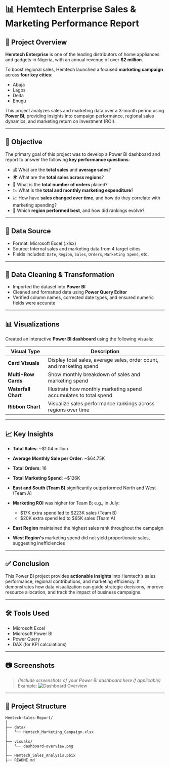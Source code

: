 # 📊 Hemtech Enterprise Sales & Marketing Performance Report

## 🏢 Project Overview

**Hemtech Enterprise** is one of the leading distributors of home appliances and gadgets in Nigeria, with an annual revenue of over **$2 million**.

To boost regional sales, Hemtech launched a focused **marketing campaign** across **four key cities**:
- Abuja
- Lagos
- Delta
- Enugu

This project analyzes sales and marketing data over a 3-month period using **Power BI**, providing insights into campaign performance, regional sales dynamics, and marketing return on investment (ROI).

---

## 🎯 Objective

The primary goal of this project was to develop a Power BI dashboard and report to answer the following **key performance questions**:

- 💰 What are the **total sales** and **average sales**?
- 🌍 What are the **total sales across regions**?
- 🛒 What is the **total number of orders** placed?
- 📉 What is the **total and monthly marketing expenditure**?
- 📈 How have **sales changed over time**, and how do they correlate with marketing spending?
- 🥇 Which **region performed best**, and how did rankings evolve?

---

## 📁 Data Source

- Format: Microsoft Excel (.xlsx)
- Source: Internal sales and marketing data from 4 target cities
- Fields included: `Date`, `Region`, `Sales`, `Orders`, `Marketing Spend`, etc.

---

## 🧹 Data Cleaning & Transformation

- Imported the dataset into **Power BI**
- Cleaned and formatted data using **Power Query Editor**
- Verified column names, corrected date types, and ensured numeric fields were accurate

---

## 📊 Visualizations

Created an interactive **Power BI dashboard** using the following visuals:

| Visual Type        | Description |
|--------------------|-------------|
| **Card Visuals**   | Display total sales, average sales, order count, and marketing spend |
| **Multi-Row Cards**| Show monthly breakdown of sales and marketing spend |
| **Waterfall Chart**| Illustrate how monthly marketing spend accumulates to total spend |
| **Ribbon Chart**   | Visualize sales performance rankings across regions over time |

---

## 📈 Key Insights

- **Total Sales**: ~$1.04 million  
- **Average Monthly Sale per Order**: ~$64.75K  
- **Total Orders**: 16  
- **Total Marketing Spend**: ~$126K  

- **East and South (Team B)** significantly outperformed North and West (Team A)
- **Marketing ROI** was higher for Team B; e.g., in July:
  - $17K extra spend led to $223K sales (Team B)
  - $20K extra spend led to $65K sales (Team A)
- **East Region** maintained the highest sales rank throughout the campaign
- **West Region's** marketing spend did not yield proportionate sales, suggesting inefficiencies

---

## ✅ Conclusion

This Power BI project provides **actionable insights** into Hemtech’s sales performance, regional contributions, and marketing efficiency. It demonstrates how data visualization can guide strategic decisions, improve resource allocation, and track the impact of business campaigns.

---

## 🛠 Tools Used

- Microsoft Excel  
- Microsoft Power BI  
- Power Query  
- DAX (for KPI calculations)

---

## 📷 Screenshots

> *(Include screenshots of your Power BI dashboard here if applicable)*  
> Example:
> ![Dashboard Overview](images/dashboard-overview.png)

---

## 📂 Project Structure

```bash
Hemtech-Sales-Report/
│
├── data/
│   └── Hemtech_Marketing_Campaign.xlsx
│
├── visuals/
│   └── dashboard-overview.png
│
├── Hemtech_Sales_Analysis.pbix
├── README.md
